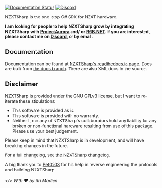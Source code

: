 [![Documentation Status](https://readthedocs.org/projects/nzxtsharp/badge/?version=latest)](https://nzxtsharp.readthedocs.io/en/latest/?badge=latest) [![Discord](https://img.shields.io/badge/%20-Discord%20Server-blue.svg)](https://discord.gg/yK8m2CU)

NZXTSharp is the one-stop C# SDK for NZXT hardware.

**I am looking for people to help NZXTSharp grow by integrating NZXTSharp with [ProjectAurora][5] and/ or [RGB.NET][6]. If you are
interested, please contact me on [Discord][7], or by email.**

## Documentation
Documentation can be found at [NZXTSharp's readthedocs.io page][3]. Docs are built from [the docs branch][4].
There are also XML docs in the source.

## Disclaimer
NZXTSharp is provided under the GNU GPLv3 license, but I want to re-iterate these stipulations:
 - This software is provided as is.
 - This software is provided with no warranty.
 - Neither I, nor any of NZXTSharp's collaborators hold any liability for any broken or non-functional hardware resulting from use of this package. Please use your best judgement.
 
Please keep in mind that NZXTSharp is in development, and will have breaking changes in the future.

For a full changelog, see [the NZXTSharp changelog](https://github.com/akmadian/NZXTSharp/blob/docs-develop/changelog.txt).
 
A big thank you to [Pet0203][2] for his help in reverse engineering the protocols and building NZXTSharp.

###### </> With ♥ by Ari Madian

[0]: https://www.nuget.org/packages/NZXTSharp
[1]: https://github.com/akmadian/NZXTSharp/issues/new
[2]: https://github.com/Pet0203
[3]: https://nzxtsharp.readthedocs.io/en/latest/
[4]: https://github.com/akmadian/NZXTSharp/tree/docs-develop
[5]: https://github.com/antonpup/Aurora
[6]: https://github.com/DarthAffe/RGB.NET
[7]: https://discord.gg/yK8m2CU
